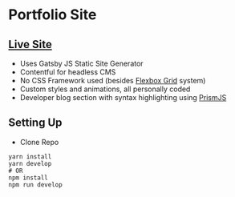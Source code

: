 # Portfolio Site

## [Live Site](https://www.matthewfwood.com)

- Uses Gatsby JS Static Site Generator
- Contentful for headless CMS
- No CSS Framework used (besides [Flexbox Grid](http://flexboxgrid.com/) system)
- Custom styles and animations, all personally coded
- Developer blog section with syntax highlighting using [PrismJS](http://prismjs.com/)

## Setting Up
- Clone Repo
```
yarn install
yarn develop
# OR
npm install
npm run develop
```


